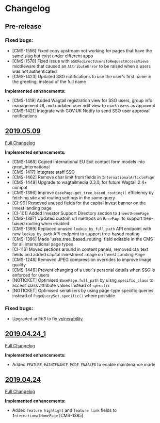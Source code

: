 # Changelog

## Pre-release

### Fixed bugs:

- [CMS-1556] Fixed copy upstream not working for pages that have the same slug but exist under different apps
- [CMS-1578] Fixed issue with `SSORedirectUsersToRequestAccessViews` middleware that caused an `AttributeError` to be raised when a users was not authenticated
- [CMS-1423] Updated SSO notifications to use the user's first name in the greeting, instead of the full name


**Implemented enhancements:**

- [CMS-1419] Added Wagtail registration view for SSO users, group info management UI, and updated user edit view to mark users as approved
- [CMS-1421] Integrate with GOV.UK Notify to send SSO user approval notifications

## [2019.05.09](https://github.com/uktrade/directory-cms/releases/tag/2019.05.09)
[Full Changelog](https://github.com/uktrade/directory-cms/compare/2019.04.24_1...2019.05.09)

**Implemented enhancements:**

- [CMS-1468] Copied international EU Exit contact form models into great_international
- [CMS-1417] Integrate staff SSO
- [CMS-1462] Remove char limit from fields in `InternationalArticlePage`
- [CMS-1449] Upgrade to wagtailmedia 0.3.0, for future Wagtail 2.4+ compat
- [CMS-1396] Improve `BasePage.get_tree_based_routing()` efficiency by fetching site and routing settings in the same query
- [CI-99] Removed unused fields for the capital invest banner on the Invest landing page
- [CI-101] Added Investor Support Directory section to `InvestHomePage`
- [CMS-1397] Updated custom url methods on `BasePage` to support tree-based routing when enabled
- [CMS-1399] Replaced unused `lookup_by_full_path` API endpoint with new `lookup_by_path` API endpoint to support tree-based routing
- [CMS-1396] Made 'uses_tree_based_routing' field editable in the CMS for all international page types
- [CI-116] Moved sections around in content panels, removed cta_text fields and added capital investment image on Invest Landing Page
- [CMS-1248] Removed JPEG compression overrides to improve image quality
- [CMS-1446] Prevent changing of a user's personal details when SSO is enforced for users
- [NOTICKET] Optimised `BasePage.full_path` by uisng `specific_class` to access class attribute values instead of `specific`
- [NOTICKET] Optimised serializers by using page-type specific queries instead of `PageQuerySet.specific()` where possible


### Fixed bugs:

- Upgraded urllib3 to fix [vulnerability](https://nvd.nist.gov/vuln/detail/CVE-2019-11324)


## [2019.04.24_1](https://github.com/uktrade/directory-cms/releases/tag/2019.04.24_1)
[Full Changelog](https://github.com/uktrade/directory-cms/compare/2019.04.24...2019.04.24_1)

**Implemented enhancements:**

- Added `FEATURE_MAINTENANCE_MODE_ENABLED` to enable maintenance mode


## [2019.04.24](https://github.com/uktrade/directory-cms/releases/tag/2019.04.24)
[Full Changelog](https://github.com/uktrade/directory-cms/compare/2019.04.10...2019.04.24)

**Implemented enhancements:**

- Added `feature highlight` and `feature link` fields to `InternationalHomePage` [CMS-1385]

